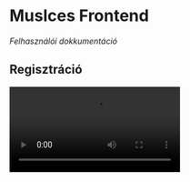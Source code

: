 # Muslces Frontend
*Felhasználói dokkumentáció*


## Regisztráció
<video>
    <source src="register.mp4" type="video/mp4">
</video>    